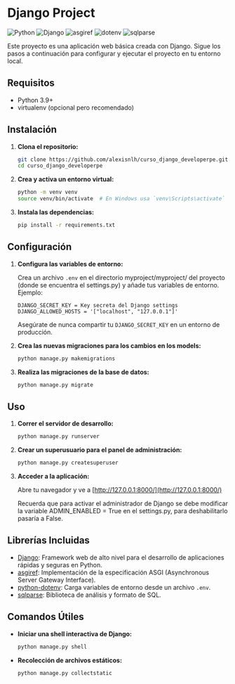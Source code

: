 # Django Project

![Python](https://img.shields.io/badge/Python-3.9%2B-blue)
![Django](https://img.shields.io/badge/Django-4.2-green)
![asgiref](https://img.shields.io/badge/asgiref-3.6.0-red)
![dotenv](https://img.shields.io/badge/dotenv-1.0.1-yellow)
![sqlparse](https://img.shields.io/badge/sqlparse-0.4.3-lightgrey)

Este proyecto es una aplicación web básica creada con Django. Sigue los pasos a continuación para configurar y ejecutar el proyecto en tu entorno local.

## Requisitos

- Python 3.9+
- virtualenv (opcional pero recomendado)

## Instalación

1. **Clona el repositorio:**

    ```bash
    git clone https://github.com/alexisnlh/curso_django_developerpe.git
    cd curso_django_developerpe
    ```

2. **Crea y activa un entorno virtual:**

    ```bash
    python -m venv venv
    source venv/bin/activate  # En Windows usa `venv\Scripts\activate`
    ```

3. **Instala las dependencias:**

    ```bash
    pip install -r requirements.txt
    ```

## Configuración

1. **Configura las variables de entorno:**

    Crea un archivo `.env` en el directorio myproject/myproject/ del proyecto (donde se encuentra el settings.py) y añade tus variables de entorno. Ejemplo:

    ```env
    DJANGO_SECRET_KEY = Key secreta del Django settings
    DJANGO_ALLOWED_HOSTS = '["localhost", "127.0.0.1"]'
    ```

    Asegúrate de nunca compartir tu `DJANGO_SECRET_KEY` en un entorno de producción.


2. **Crea las nuevas migraciones para los cambios en los models:**

    ```bash
    python manage.py makemigrations
    ```

3. **Realiza las migraciones de la base de datos:**

    ```bash
    python manage.py migrate
    ```

## Uso

1. **Correr el servidor de desarrollo:**

    ```bash
    python manage.py runserver
    ```

2. **Crear un superusuario para el panel de administración:**

    ```bash
    python manage.py createsuperuser
    ```

3. **Acceder a la aplicación:**

    Abre tu navegador y ve a [http://127.0.0.1:8000/](http://127.0.0.1:8000/)

    Recuerda que para activar el administrador de Django se debe modificar la variable ADMIN_ENABLED = True en el settings.py, para deshabilitarlo pasaría a False. 

## Librerías Incluidas

- [Django](https://www.djangoproject.com/): Framework web de alto nivel para el desarrollo de aplicaciones rápidas y seguras en Python.
- [asgiref](https://pypi.org/project/asgiref/): Implementación de la especificación ASGI (Asynchronous Server Gateway Interface).
- [python-dotenv](https://pypi.org/project/python-dotenv/): Carga variables de entorno desde un archivo `.env`.
- [sqlparse](https://pypi.org/project/sqlparse/): Biblioteca de análisis y formato de SQL.

## Comandos Útiles

- **Iniciar una shell interactiva de Django:**

    ```bash
    python manage.py shell
    ```

- **Recolección de archivos estáticos:**

    ```bash
    python manage.py collectstatic
    ```
